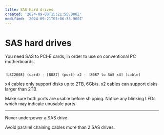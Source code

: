 ```yaml
---
title: SAS hard drives
created: '2024-09-08T15:21:55.000Z'
modified: '2024-09-21T05:06:35.960Z'
---
```


# SAS hard drives

You need SAS to PCI-E cards, in order to use on conventional PC motherboards.

```

[LSI2008] (card) - [8087] (port) x2 - [8087 to SAS x4] (cable)

```

x4 cables only support disks up to 2TB, 6Gb/s. x2 cables can support disks larger than 2TB.

Make sure both ports are usable before shipping. Notice any blinking LEDs which may indicate unusable ports.

---

Never underpower a SAS drive.

Avoid parallel chaining cables more than 2 SAS drives.
